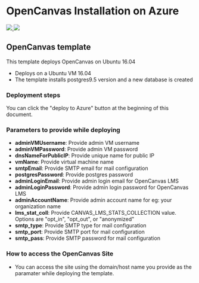 # OpenCanvas Installation on Azure
<a href="https://portal.azure.com/#create/Microsoft.Template/uri/https%3A%2F%2Fraw.githubusercontent.com%2FAzure%2Fazure-quickstart-templates%2Fmaster%2FOpenCanvas-LMS%2Fazuredeploy.json" target="_blank">
    <img src="http://azuredeploy.net/deploybutton.png"/>
</a>
<a href="http://armviz.io/#/?load=https%3A%2F%2Fraw.githubusercontent.com%2FAzure%2Fazure-quickstart-templates%2Fmaster%2FOpenCanvas-LMS%2Fazuredeploy.json" target="_blank">
    <img src="http://armviz.io/visualizebutton.png"/>
</a>

## OpenCanvas template 

This template deploys OpenCanvas on Ubuntu 16.04
* Deploys on a Ubuntu VM 16.04
* The template installs postgres9.5 version and a new database is created

### Deployment steps

You can click the "deploy to Azure" button at the beginning of this document.

### Parameters to provide while deploying

+ **adminVMUsername**: Provide admin VM username
+ **adminVMPassword**: Provide admin VM password
+ **dnsNameForPublicIP**: Provide unique name for public IP
+ **vmName**: Provide virtual machine name
+ **smtpEmail**: Provide SMTP email for mail configuration
+ **postgresPassword**: Provide postgres password
+ **adminLoginEmail**: Provide admin login email for OpenCanvas LMS
+ **adminLoginPassword**: Provide admin login password for OpenCanvas LMS
+ **adminAccountName**: Provide admin account name for eg: your organization name
+ **lms_stat_coll**: Provide CANVAS_LMS_STATS_COLLECTION value. Options are "opt_in", "opt_out", or "anonymized"
+ **smtp_type**: Provide SMTP type for mail configuration
+ **smtp_port**: Provide SMTP port for mail configuration
+ **smtp_pass**: Provide SMTP password for mail configuration

### How to access the OpenCanvas Site
* You can access the site using the domain/host name you provide as the paramater while deploying the template. 

